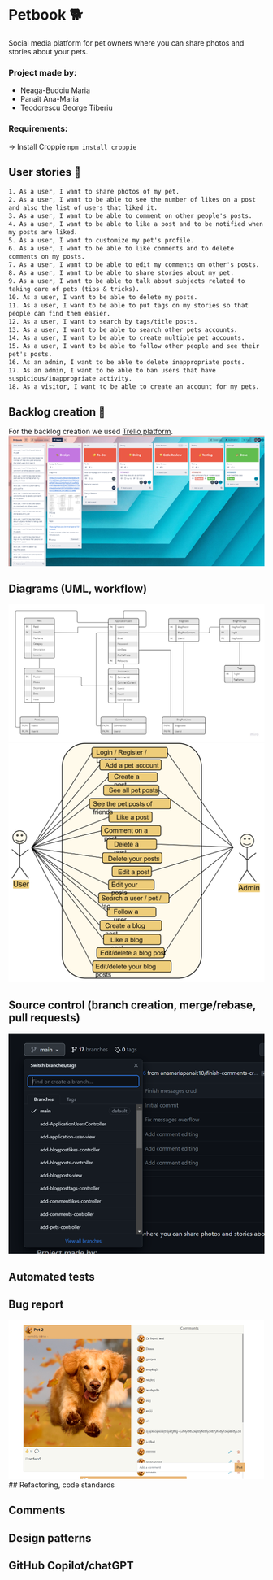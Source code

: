 # Petbook :dog2:
Social media platform for pet owners where you can share photos and stories about your pets.


### Project made by:

- Neaga-Budoiu Maria
- Panait Ana-Maria
- Teodorescu George Tiberiu

### Requirements:
-> Install Croppie
`npm install croppie`


## User stories :raising_hand:
    1. As a user, I want to share photos of my pet.
    2. As a user, I want to be able to see the number of likes on a post and also the list of users that liked it.
    3. As a user, I want to be able to comment on other people's posts.
    4. As a user, I want to be able to like a post and to be notified when my posts are liked.
    5. As a user, I want to customize my pet's profile.
    6. As a user, I want to be able to like comments and to delete comments on my posts.
    7. As a user, I want to be able to edit my comments on other's posts.
    8. As a user, I want to be able to share stories about my pet.
    9. As a user, I want to be able to talk about subjects related to taking care of pets (tips & tricks).
    10. As a user, I want to be able to delete my posts.
    11. As a user, I want to be able to put tags on my stories so that people can find them easier.
    12. As a user, I want to search by tags/title posts.
    13. As a user, I want to be able to search other pets accounts.
    14. As a user, I want to be able to create multiple pet accounts.
    15. As a user, I want to be able to follow other people and see their pet's posts.
    16. As an admin, I want to be able to delete inappropriate posts.
    17. As an admin, I want to be able to ban users that have suspicious/inappropriate activity.
    18. As a visitor, I want to be able to create an account for my pets.

## Backlog creation :page_with_curl:
For the backlog creation we used [Trello platform](https://trello.com/b/4mMTerl6/petbook).
![image](https://github.com/anamariapanait10/Petbook/blob/main/Trello.png)

## Diagrams (UML, workflow)

![image](https://github.com/anamariapanait10/Petbook/blob/main/ERD.jpg)
![image](https://github.com/anamariapanait10/Petbook/blob/main/UML.png)

## Source control (branch creation, merge/rebase, pull requests)
![image](https://github.com/anamariapanait10/Petbook/blob/main/Branches.png)

## Automated tests

## Bug report
![image](https://github.com/anamariapanait10/Petbook/blob/main/BugReport1.png)## Refactoring, code standards

## Comments

## Design patterns

## GitHub Copilot/chatGPT

